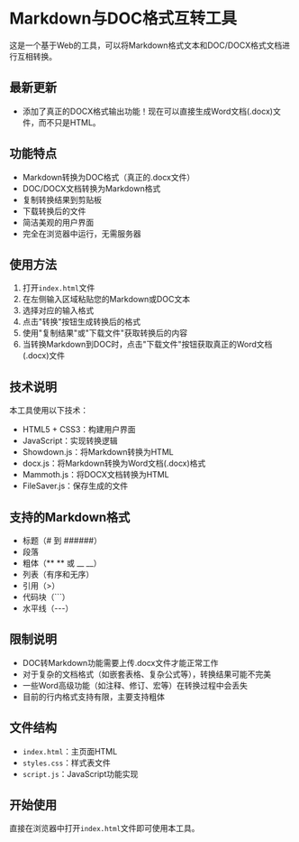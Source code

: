 # Markdown与DOC格式互转工具

这是一个基于Web的工具，可以将Markdown格式文本和DOC/DOCX格式文档进行互相转换。

## 最新更新

- 添加了真正的DOCX格式输出功能！现在可以直接生成Word文档(.docx)文件，而不只是HTML。

## 功能特点

- Markdown转换为DOC格式（真正的.docx文件）
- DOC/DOCX文档转换为Markdown格式
- 复制转换结果到剪贴板
- 下载转换后的文件
- 简洁美观的用户界面
- 完全在浏览器中运行，无需服务器

## 使用方法

1. 打开`index.html`文件
2. 在左侧输入区域粘贴您的Markdown或DOC文本
3. 选择对应的输入格式
4. 点击"转换"按钮生成转换后的格式
5. 使用"复制结果"或"下载文件"获取转换后的内容
6. 当转换Markdown到DOC时，点击"下载文件"按钮获取真正的Word文档(.docx)文件

## 技术说明

本工具使用以下技术：

- HTML5 + CSS3：构建用户界面
- JavaScript：实现转换逻辑
- Showdown.js：将Markdown转换为HTML
- docx.js：将Markdown转换为Word文档(.docx)格式
- Mammoth.js：将DOCX文档转换为HTML
- FileSaver.js：保存生成的文件

## 支持的Markdown格式

- 标题（# 到 ######）
- 段落
- 粗体（** ** 或 __ __）
- 列表（有序和无序）
- 引用（>）
- 代码块（```）
- 水平线（---）

## 限制说明

- DOC转Markdown功能需要上传.docx文件才能正常工作
- 对于复杂的文档格式（如嵌套表格、复杂公式等），转换结果可能不完美
- 一些Word高级功能（如注释、修订、宏等）在转换过程中会丢失
- 目前的行内格式支持有限，主要支持粗体

## 文件结构

- `index.html`：主页面HTML
- `styles.css`：样式表文件
- `script.js`：JavaScript功能实现

## 开始使用

直接在浏览器中打开`index.html`文件即可使用本工具。 